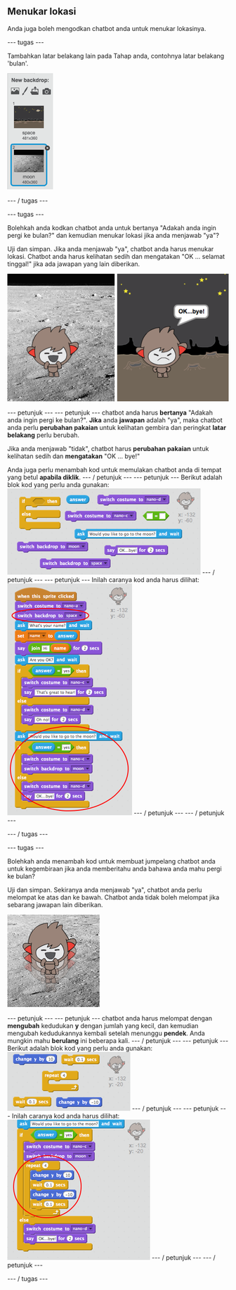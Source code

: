 ## Menukar lokasi

Anda juga boleh mengodkan chatbot anda untuk menukar lokasinya.

\--- tugas \---

Tambahkan latar belakang lain pada Tahap anda, contohnya latar belakang 'bulan'.

![Menambah latar belakang 'bulan'](images/chatbot-moon.png)

\--- / tugas \---

\--- tugas \---

Bolehkah anda kodkan chatbot anda untuk bertanya "Adakah anda ingin pergi ke bulan?" dan kemudian menukar lokasi jika anda menjawab "ya"?

Uji dan simpan. Jika anda menjawab "ya", chatbot anda harus menukar lokasi. Chatbot anda harus kelihatan sedih dan mengatakan "OK ... selamat tinggal!" jika ada jawapan yang lain diberikan.

![Menguji latar belakang yang berubah](images/chatbot-backdrop-test.png)

\--- petunjuk \--- \--- petunjuk \--- chatbot anda harus **bertanya** "Adakah anda ingin pergi ke bulan?". **Jika** anda **jawapan** adalah "ya", maka chatbot anda perlu **perubahan pakaian** untuk kelihatan gembira dan peringkat **latar belakang** perlu berubah.

Jika anda menjawab "tidak", chatbot harus **perubahan pakaian** untuk kelihatan sedih dan **mengatakan** "OK ... bye!"

Anda juga perlu menambah kod untuk memulakan chatbot anda di tempat yang betul **apabila diklik**. \--- / petunjuk \--- \--- petunjuk \--- Berikut adalah blok kod yang perlu anda gunakan: ![Blocks for changing the backdrop](images/chatbot-backdrop-blocks.png) \--- / petunjuk \--- \--- petunjuk \--- Inilah caranya kod anda harus dilihat: ![Code for changing the backdrop](images/chatbot-backdrop-code.png) \--- / petunjuk \--- \--- / petunjuk \---

\--- / tugas \---

\--- tugas \---

Bolehkah anda menambah kod untuk membuat jumpelang chatbot anda untuk kegembiraan jika anda memberitahu anda bahawa anda mahu pergi ke bulan?

Uji dan simpan. Sekiranya anda menjawab "ya", chatbot anda perlu melompat ke atas dan ke bawah. Chatbot anda tidak boleh melompat jika sebarang jawapan lain diberikan.

![Menguji ChatBot melompat](images/chatbot-jump-test.png)

\--- petunjuk \--- \--- petunjuk \--- chatbot anda harus melompat dengan **mengubah** kedudukan **y** dengan jumlah yang kecil, dan kemudian mengubah kedudukannya kembali setelah menunggu **pendek**. Anda mungkin mahu **berulang** ini beberapa kali. \--- / petunjuk \--- \--- petunjuk \--- Berikut adalah blok kod yang perlu anda gunakan: ![Blocks for a jumping ChatBot](images/chatbot-jump-blocks.png) \--- / petunjuk \--- \--- petunjuk \--- Inilah caranya kod anda harus dilihat: ![Code for a jumping ChatBot](images/chatbot-jump-code.png) \--- / petunjuk \--- \--- / petunjuk \---

\--- / tugas \---